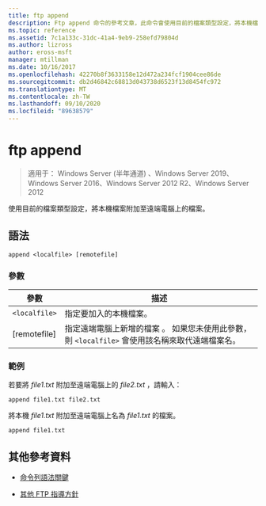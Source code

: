 ```yaml
---
title: ftp append
description: Ftp append 命令的參考文章，此命令會使用目前的檔案類型設定，將本機檔案附加至遠端電腦上的檔案。
ms.topic: reference
ms.assetid: 7c1a133c-31dc-41a4-9eb9-258efd79804d
ms.author: lizross
author: eross-msft
manager: mtillman
ms.date: 10/16/2017
ms.openlocfilehash: 42270b8f3633158e12d472a234fcf1904cee86de
ms.sourcegitcommit: db2d46842c68813d043738d6523f13d8454fc972
ms.translationtype: MT
ms.contentlocale: zh-TW
ms.lasthandoff: 09/10/2020
ms.locfileid: "89638579"
---
```

# <a name="ftp-append"></a>ftp append

> 適用于： Windows Server (半年通道) 、Windows Server 2019、Windows Server 2016、Windows Server 2012 R2、Windows Server 2012

使用目前的檔案類型設定，將本機檔案附加至遠端電腦上的檔案。

## <a name="syntax"></a>語法

```
append <localfile> [remotefile]
```

### <a name="parameters"></a>參數

| 參數 | 描述 |
| --------- | ----------- |
| `<localfile>` | 指定要加入的本機檔案。 |
| [remotefile] | 指定遠端電腦上新增的檔案 <localfile> 。 如果您未使用此參數，則 `<localfile>` 會使用該名稱來取代遠端檔案名。 |

### <a name="examples"></a>範例

若要將 *file1.txt* 附加至遠端電腦上的 *file2.txt* ，請輸入：

```
append file1.txt file2.txt
```

將本機 *file1.txt* 附加至遠端電腦上名為 *file1.txt* 的檔案。

```
append file1.txt
```

## <a name="additional-references"></a>其他參考資料

- [命令列語法關鍵](command-line-syntax-key.md)

- [其他 FTP 指導方針](/previous-versions/orphan-topics/ws.10/cc756013(v=ws.10))
